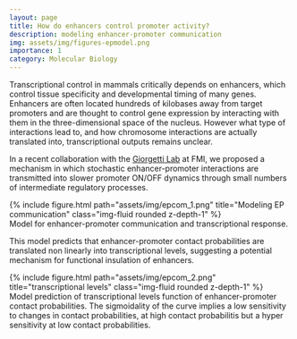 ```yaml
---
layout: page
title: How do enhancers control promoter activity?
description: modeling enhancer-promoter communication
img: assets/img/figures-epmodel.png
importance: 1
category: Molecular Biology
---
```


Transcriptional control in mammals critically depends on enhancers, which control tissue specificity and
developmental timing of many genes. Enhancers are often located hundreds of kilobases away from target promoters and are thought to control gene expression by interacting with them in the three-dimensional space of the nucleus. However what type of interactions lead to, and how chromosome interactions are actually translated into, transcriptional outputs remains unclear. 

In a recent collaboration with the [Giorgetti Lab](https://giorgettilab.org/) at FMI, we proposed a mechanism in which stochastic enhancer-promoter interactions are transmitted into slower promoter ON/OFF dynamics through small numbers of intermediate regulatory processes.

<div class="row">
    <div class="col-sm mt-3 mt-md-0">
        {% include figure.html path="assets/img/epcom_1.png" title="Modeling EP communication" class="img-fluid rounded z-depth-1" %}
    </div>
</div>
<div class="caption">
    Model for enhancer-promoter communication and transcriptional response.
</div>

This model predicts that enhancer-promoter contact probabilities are translated non linearly into transcriptional levels, suggesting a potential mechanism for functional insulation of enhancers.

 <div class="row">
        {% include figure.html path="assets/img/epcom_2.png" title="transcriptional levels" class="img-fluid rounded z-depth-1" %}
</div>
<div class="caption">
    Model prediction of transcriptional levels function of enhancer-promoter contact probabilities. The sigmoidality of the curve implies a low sensitivity to changes in contact probabilities, at high contact probabilitis but a hyper sensitivity at low contact probabilities.
</div>